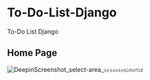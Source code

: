 # To-Do-List-Django
 To-Do List Django 


## Home Page

![DeepinScreenshot_select-area_২০২০০২০৬১৬৩৭১৫](https://user-images.githubusercontent.com/30366380/73932748-2012f980-4905-11ea-90b0-ec0fb9e053a8.png)
